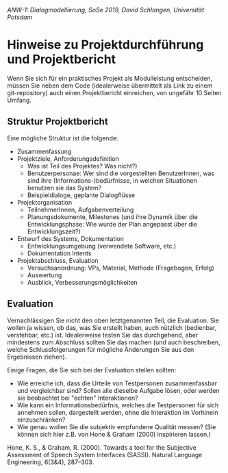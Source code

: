 *ANW-1: Dialogmodellierung, SoSe 2019, David Schlangen, Universität Potsdam*

# Hinweise zu Projektdurchführung und Projektbericht

Wenn Sie sich für ein praktisches Projekt als Modulleistung entscheiden, müssen Sie neben dem Code (idealerweise übermittelt als Link zu einem git-repository) auch einen Projektbericht einreichen, von ungefähr 10 Seiten Umfang.

## Struktur Projektbericht

Eine mögliche Struktur ist die folgende:

- Zusammenfassung
- Projektziele, Anforderungsdefinition
    - Was ist Teil des Projektes? Was nicht?)
    - Benutzerpersonae: Wer sind die vorgestellten BenutzerInnen, was sind ihre (Informations-)bedürfnisse, in welchen Situationen benutzen sie das System?
    - Beispieldialoge, geplante Dialogflüsse
- Projektorganisation
    - TeilnehmerInnen, Aufgabenverteilung
    - Planungsdokumente, Milestones (und ihre Dynamik über die Entwicklungsphase: Wie wurde der Plan angepasst über die Entwicklungszeit?)
- Entwurf des Systems, Dokumentation
    - Entwicklungsumgebung (verwendete Software, etc.)
    - Dokumentation Intents
- Projektabschluss, Evaluation
    - Versuchsanordnung: VPs, Material, Methode (Fragebogen, Erfolg)
    - Auswertung
    - Ausblick, Verbesserungsmöglichkeiten


## Evaluation

Vernachlässigen Sie nicht den oben letztgenannten Teil, die Evaluation. Sie wollen ja wissen, ob das, was Sie erstellt haben, auch nützlich (bedienbar, verstehbar, etc.) ist. Idealerweise testen Sie das durchgehend, aber mindestens zum Abschluss sollten Sie das machen (und auch beschreiben, welche Schlussfolgerungen für mögliche Änderungen Sie aus den Ergebnissen ziehen).

Einige Fragen, die Sie sich bei der Evaluation stellen sollten:

- Wie erreiche ich, dass die Urteile von Testpersonen zusammenfassbar und vergleichbar sind? Sollen alle dieselbe Aufgabe lösen, oder werden sie beobachtet bei "echten" Interaktionen?
- Wie kann ein Informationsbedürfnis, welches die Testpersonen für sich annehmen sollen, dargestellt werden, ohne die Interaktion im Vorhinein einzuschränken?
- Wie genau wollen Sie die subjektiv empfundene Qualität messen? (Sie können sich hier z.B. von Hone & Graham (2000) inspirieren lassen.)


Hone, K. S., & Graham, R. (2000). Towards a tool for the Subjective Assessment of Speech System Interfaces (SASSI). Natural Language Engineering, 6(3&4), 287–303.
